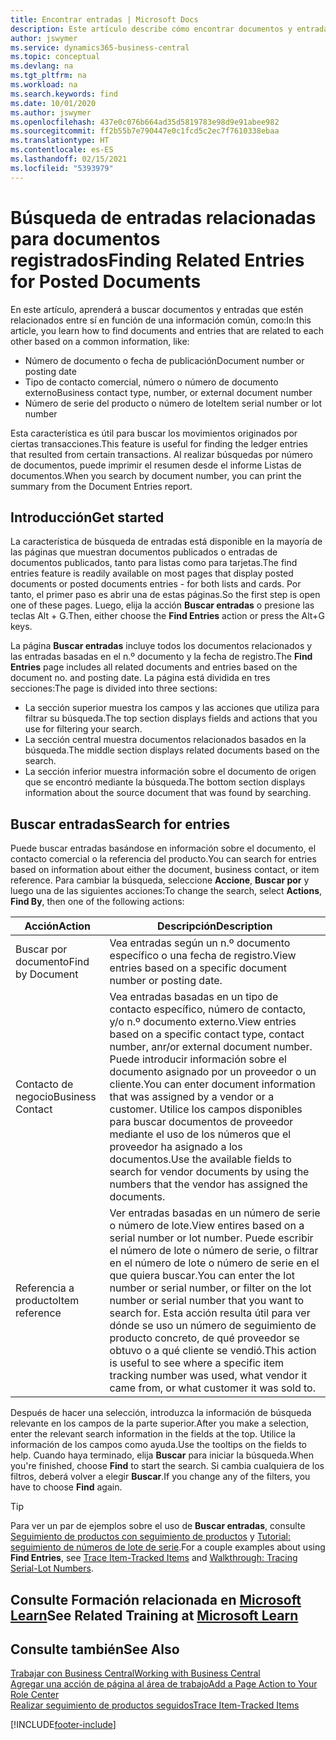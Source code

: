 ```yaml
---
title: Encontrar entradas | Microsoft Docs
description: Este artículo describe cómo encontrar documentos y entradas que están relacionadas
author: jswymer
ms.service: dynamics365-business-central
ms.topic: conceptual
ms.devlang: na
ms.tgt_pltfrm: na
ms.workload: na
ms.search.keywords: find
ms.date: 10/01/2020
ms.author: jswymer
ms.openlocfilehash: 437e0c076b664ad35d5819783e98d9e91abee982
ms.sourcegitcommit: ff2b55b7e790447e0c1fcd5c2ec7f7610338ebaa
ms.translationtype: HT
ms.contentlocale: es-ES
ms.lasthandoff: 02/15/2021
ms.locfileid: "5393979"
---
```

# <a name="finding-related-entries-for-posted-documents"></a><span data-ttu-id="c24e5-103">Búsqueda de entradas relacionadas para documentos registrados</span><span class="sxs-lookup"><span data-stu-id="c24e5-103">Finding Related Entries for Posted Documents</span></span> 

<span data-ttu-id="c24e5-104">En este artículo, aprenderá a buscar documentos y entradas que estén relacionados entre sí en función de una información común, como:</span><span class="sxs-lookup"><span data-stu-id="c24e5-104">In this article, you learn how to find documents and entries that are related to each other based on a common information, like:</span></span>

- <span data-ttu-id="c24e5-105">Número de documento o fecha de publicación</span><span class="sxs-lookup"><span data-stu-id="c24e5-105">Document number or posting date</span></span>
- <span data-ttu-id="c24e5-106">Tipo de contacto comercial, número o número de documento externo</span><span class="sxs-lookup"><span data-stu-id="c24e5-106">Business contact type, number, or external document number</span></span>
- <span data-ttu-id="c24e5-107">Número de serie del producto o número de lote</span><span class="sxs-lookup"><span data-stu-id="c24e5-107">Item serial number or lot number</span></span>

<span data-ttu-id="c24e5-108">Esta característica es útil para buscar los movimientos originados por ciertas transacciones.</span><span class="sxs-lookup"><span data-stu-id="c24e5-108">This feature is useful for finding the ledger entries that resulted from certain transactions.</span></span> <span data-ttu-id="c24e5-109">Al realizar búsquedas por número de documentos, puede imprimir el resumen desde el informe Listas de documentos.</span><span class="sxs-lookup"><span data-stu-id="c24e5-109">When you search by document number, you can print the summary from the Document Entries report.</span></span>

## <a name="get-started"></a><span data-ttu-id="c24e5-110">Introducción</span><span class="sxs-lookup"><span data-stu-id="c24e5-110">Get started</span></span>

<span data-ttu-id="c24e5-111">La característica de búsqueda de entradas está disponible en la mayoría de las páginas que muestran documentos publicados o entradas de documentos publicados, tanto para listas como para tarjetas.</span><span class="sxs-lookup"><span data-stu-id="c24e5-111">The find entries feature is readily available on most pages that display posted documents or posted documents entries - for both lists and cards.</span></span> <span data-ttu-id="c24e5-112">Por tanto, el primer paso es abrir una de estas páginas.</span><span class="sxs-lookup"><span data-stu-id="c24e5-112">So the first step is open one of these pages.</span></span> <span data-ttu-id="c24e5-113">Luego, elija la acción **Buscar entradas** o presione las teclas Alt + G.</span><span class="sxs-lookup"><span data-stu-id="c24e5-113">Then, either choose the **Find Entries** action or press the Alt+G keys.</span></span>

<span data-ttu-id="c24e5-114">La página **Buscar entradas** incluye todos los documentos relacionados y las entradas basadas en el n.º documento y la fecha de registro.</span><span class="sxs-lookup"><span data-stu-id="c24e5-114">The **Find Entries** page  includes all related documents and entries based on the document no. and posting date.</span></span> <span data-ttu-id="c24e5-115">La página está dividida en tres secciones:</span><span class="sxs-lookup"><span data-stu-id="c24e5-115">The page is divided into three sections:</span></span>

- <span data-ttu-id="c24e5-116">La sección superior muestra los campos y las acciones que utiliza para filtrar su búsqueda.</span><span class="sxs-lookup"><span data-stu-id="c24e5-116">The top section displays fields and actions that you use for filtering your search.</span></span>
- <span data-ttu-id="c24e5-117">La sección central muestra documentos relacionados basados en la búsqueda.</span><span class="sxs-lookup"><span data-stu-id="c24e5-117">The middle section displays related documents based on the search.</span></span>
- <span data-ttu-id="c24e5-118">La sección inferior muestra información sobre el documento de origen que se encontró mediante la búsqueda.</span><span class="sxs-lookup"><span data-stu-id="c24e5-118">The bottom section displays information about the source document that was found by searching.</span></span>


<!--
 There are two ways to open this page:

- Choose the ![Lightbulb that opens the Tell Me feature](media/ui-search/search_small.png "Tell me what you want to do") icon, enter **Find Entries**, and then choose the related link.

    With this way, the **Find Entries** page might be empty, and you'll have to start searching for entries from scratch.
    
- Open a page that displays posted documents or posted documents entries, either a list or a card. Then, locate and select the **Find Entries** action.

    With this way, the **Find Entries**, page will include all related documents and entries based on the document no. and posting date.


    > [!TIP]
    > If you are on a page that has the **Find Entries** action, press crtl+G to open the **Find Entries** page directly. 
-->

## <a name="search-for-entries"></a><span data-ttu-id="c24e5-119">Buscar entradas</span><span class="sxs-lookup"><span data-stu-id="c24e5-119">Search for entries</span></span>

<span data-ttu-id="c24e5-120">Puede buscar entradas basándose en información sobre el documento, el contacto comercial o la referencia del producto.</span><span class="sxs-lookup"><span data-stu-id="c24e5-120">You can search for entries based on information about either the document, business contact, or item reference.</span></span> <span data-ttu-id="c24e5-121">Para cambiar la búsqueda, seleccione **Accione**, **Buscar por** y luego una de las siguientes acciones:</span><span class="sxs-lookup"><span data-stu-id="c24e5-121">To change the search, select **Actions**, **Find By**, then one of the following actions:</span></span>

|<span data-ttu-id="c24e5-122">Acción</span><span class="sxs-lookup"><span data-stu-id="c24e5-122">Action</span></span>|<span data-ttu-id="c24e5-123">Descripción</span><span class="sxs-lookup"><span data-stu-id="c24e5-123">Description</span></span>|
|------|-----------|
|<span data-ttu-id="c24e5-124">Buscar por documento</span><span class="sxs-lookup"><span data-stu-id="c24e5-124">Find by Document</span></span>|<span data-ttu-id="c24e5-125">Vea entradas según un n.º documento específico o una fecha de registro.</span><span class="sxs-lookup"><span data-stu-id="c24e5-125">View entries based on a specific document number or posting date.</span></span>|
|<span data-ttu-id="c24e5-126">Contacto de negocio</span><span class="sxs-lookup"><span data-stu-id="c24e5-126">Business Contact</span></span> |<span data-ttu-id="c24e5-127">Vea entradas basadas en un tipo de contacto específico, número de contacto, y/o n.º documento externo.</span><span class="sxs-lookup"><span data-stu-id="c24e5-127">View entries based on a specific contact type, contact number, anr/or external document number.</span></span> <span data-ttu-id="c24e5-128">Puede introducir información sobre el documento asignado por un proveedor o un cliente.</span><span class="sxs-lookup"><span data-stu-id="c24e5-128">You can enter document information that was assigned by a vendor or a customer.</span></span> <span data-ttu-id="c24e5-129">Utilice los campos disponibles para buscar documentos de proveedor mediante el uso de los números que el proveedor ha asignado a los documentos.</span><span class="sxs-lookup"><span data-stu-id="c24e5-129">Use the available fields to search for vendor documents by using the numbers that the vendor has assigned the documents.</span></span>|
|<span data-ttu-id="c24e5-130">Referencia a producto</span><span class="sxs-lookup"><span data-stu-id="c24e5-130">Item reference</span></span>|<span data-ttu-id="c24e5-131">Ver entradas basadas en un número de serie o número de lote.</span><span class="sxs-lookup"><span data-stu-id="c24e5-131">View entires based on a serial number or lot number.</span></span> <span data-ttu-id="c24e5-132">Puede escribir el número de lote o número de serie, o filtrar en el número de lote o número de serie en el que quiera buscar.</span><span class="sxs-lookup"><span data-stu-id="c24e5-132">You can enter the lot number or serial number, or filter on the lot number or serial number that you want to search for.</span></span> <span data-ttu-id="c24e5-133">Esta acción resulta útil para ver dónde se uso un número de seguimiento de producto concreto, de qué proveedor se obtuvo o a qué cliente se vendió.</span><span class="sxs-lookup"><span data-stu-id="c24e5-133">This action is useful to see where a specific item tracking number was used, what vendor it came from, or what customer it was sold to.</span></span>|

<span data-ttu-id="c24e5-134">Después de hacer una selección, introduzca la información de búsqueda relevante en los campos de la parte superior.</span><span class="sxs-lookup"><span data-stu-id="c24e5-134">After you make a selection, enter the relevant search information in the fields at the top.</span></span> <span data-ttu-id="c24e5-135">Utilice la información de los campos como ayuda.</span><span class="sxs-lookup"><span data-stu-id="c24e5-135">Use the tooltips on the fields to help.</span></span> <span data-ttu-id="c24e5-136">Cuando haya terminado, elija **Buscar** para iniciar la búsqueda.</span><span class="sxs-lookup"><span data-stu-id="c24e5-136">When you're finished, choose **Find** to start the search.</span></span> <span data-ttu-id="c24e5-137">Si cambia cualquiera de los filtros, deberá volver a elegir **Buscar**.</span><span class="sxs-lookup"><span data-stu-id="c24e5-137">If you change any of the filters, you have to choose **Find** again.</span></span>

> [!TIP]
> <span data-ttu-id="c24e5-138">Para ver un par de ejemplos sobre el uso de **Buscar entradas**, consulte [Seguimiento de productos con seguimiento de productos](inventory-how-to-trace-item-tracked-items.md) y [Tutorial: seguimiento de números de lote de serie](walkthrough-tracing-serial-lot-numbers.md).</span><span class="sxs-lookup"><span data-stu-id="c24e5-138">For a couple examples about using **Find Entries**, see [Trace Item-Tracked Items](inventory-how-to-trace-item-tracked-items.md) and [Walkthrough: Tracing Serial-Lot Numbers](walkthrough-tracing-serial-lot-numbers.md).</span></span>

## <a name="see-related-training-at-microsoft-learn"></a><span data-ttu-id="c24e5-139">Consulte Formación relacionada en [Microsoft Learn](/learn/modules/user-interface-dynamics-365-business-central/index)</span><span class="sxs-lookup"><span data-stu-id="c24e5-139">See Related Training at [Microsoft Learn](/learn/modules/user-interface-dynamics-365-business-central/index)</span></span>

## <a name="see-also"></a><span data-ttu-id="c24e5-140">Consulte también</span><span class="sxs-lookup"><span data-stu-id="c24e5-140">See Also</span></span>

[<span data-ttu-id="c24e5-141">Trabajar con Business Central</span><span class="sxs-lookup"><span data-stu-id="c24e5-141">Working with Business Central</span></span>](ui-work-product.md)  
[<span data-ttu-id="c24e5-142">Agregar una acción de página al área de trabajo</span><span class="sxs-lookup"><span data-stu-id="c24e5-142">Add a Page Action to Your Role Center</span></span>](ui-bookmarks.md)  
[<span data-ttu-id="c24e5-143">Realizar seguimiento de productos seguidos</span><span class="sxs-lookup"><span data-stu-id="c24e5-143">Trace Item-Tracked Items</span></span>](inventory-how-to-trace-item-tracked-items.md)  


[!INCLUDE[footer-include](includes/footer-banner.md)]